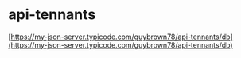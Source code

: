 # api-tennants
[https://my-json-server.typicode.com/guybrown78/api-tennants/db](https://my-json-server.typicode.com/guybrown78/api-tennants/db)